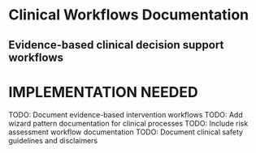 # Clinical Workflows Documentation
## Evidence-based clinical decision support workflows

# IMPLEMENTATION NEEDED
TODO: Document evidence-based intervention workflows
TODO: Add wizard pattern documentation for clinical processes
TODO: Include risk assessment workflow documentation
TODO: Document clinical safety guidelines and disclaimers
